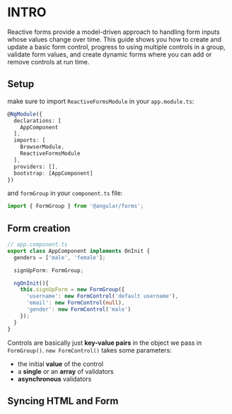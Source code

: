# INTRO
Reactive forms provide a model-driven approach to handling form inputs whose values change over time. This guide shows you how to create and update a basic form control, progress to using multiple controls in a group, validate form values, and create dynamic forms where you can add or remove controls at run time.

## Setup
make sure to import `ReactiveFormsModule` in your `app.module.ts`:

```typescript
@NgModule({
  declarations: [
    AppComponent
  ],
  imports: [
    BrowserModule,
    ReactiveFormsModule
  ],
  providers: [],
  bootstrap: [AppComponent]
})
```

and `formGroup` in your `component.ts` file:

```typescript
import { FormGroup } from '@angular/forms';
```

## Form creation

```typescript
// app.component.ts
export class AppComponent implements OnInit {
  genders = ['male', 'female'];

  signUpForm: FormGroup;

  ngOnInit(){
    this.signUpForm = new FormGroup({
      'username': new FormControl('default username'),
      'email': new FormControl(null),
      'gender': new FormControl('male')
    });
  }
}
```

Controls are basically just **key-value pairs** in the object we pass in `FormGroup()`.
`new FormControl()` takes some parameters: 

* the initial **value** of the control
* a **single** or an **array** of validators
* **asynchronous** validators


## Syncing HTML and Form